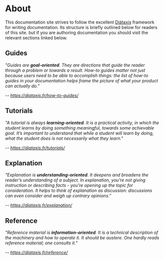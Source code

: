 # About

This documentation site strives to follow the excellent [Diátaxis](https://diataxis.fr/) framework for writing documentation. Its structure is briefly outlined below for readers of this site. but if you are authoring documentation you should visit the relevant sections linked below.

## Guides

_"Guides are **goal-oriented**. They are directions that guide the reader through a problem or towards a result. How-to guides matter not just because users need to be able to accomplish things: the list of how-to guides in your documentation helps frame the picture of what your product can actually do."_

-- <cite>https://diataxis.fr/how-to-guides/</cite>

## Tutorials

_"A tutorial is always **learning-oriented**. It is a practical activity, in which the student learns by doing something meaningful, towards some achievable goal. It’s important to understand that while a student will learn by doing, what the student does is not necessarily what they learn."_

-- <cite>https://diataxis.fr/tutorials/</cite>

## Explanation

_"Explanation is **understanding-oriented**. It deepens and broadens the reader’s understanding of a subject. In explanation, you’re not giving instruction or describing facts - you’re opening up the topic for consideration. It helps to think of explanation as discussion: discussions can even consider and weigh up contrary opinions."_

-- <cite>https://diataxis.fr/explanation/</cite>

## Reference

_"Reference material is **information-oriented**. It is a technical description of the machinery and how to operate it. It should be austere. One hardly reads reference material; one consults it."_

-- <cite>https://diataxis.fr/reference/</cite>
